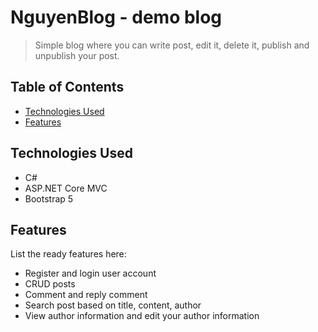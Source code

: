 # NguyenBlog - demo blog
> Simple blog where you can write post, edit it, delete it, publish and unpublish your post.

## Table of Contents
* [Technologies Used](#technologies-used)
* [Features](#features)

## Technologies Used
- C#
- ASP.NET Core MVC
- Bootstrap 5

## Features
List the ready features here:
- Register and login user account
- CRUD posts
- Comment and reply comment
- Search post based on title, content, author
- View author information and edit your author information
